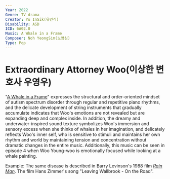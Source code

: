 ```yaml
---
Year: 2022
Genre: TV drama
Creator: Yu InSik(유인식)
Disability: ASD
ICD: 6A02.0
Music: A Whale in a Frame
Composer: Noh YeongSim(노영심)
Type: Pop
---
```


# Extraordinary Attorney Woo(이상한 변호사 우영우)

"[A Whale in a Frame](https://youtu.be/DTsk6VNO9Wk?si=FNQt0Qsv3E2vX50n)" expresses the structural and order-oriented mindset of autism spectrum disorder through regular and repetitive piano rhythms, and the delicate development of string instruments that gradually accumulate indicates that Woo's emotions are not revealed but are expanding deep and complex inside. In addition, the dreamy and underwater-inspired sound texture symbolizes Woo's immersion and sensory excess when she thinks of whales in her imagination, and delicately reflects Woo's inner self, who is sensitive to stimuli and maintains her own rhythm and world by maintaining tension and concentration without dramatic changes in the entire music.
Additionally, this music can be seen in episode 4 when Woo Young-woo is emotionally focused while looking at a whale painting.

Example: The same disease is described in Barry Levinson's 1988 film [*Rain Man*](ahn_ire.md). The film Hans Zimmer's song "Leaving Wallbrook - On the Road".
